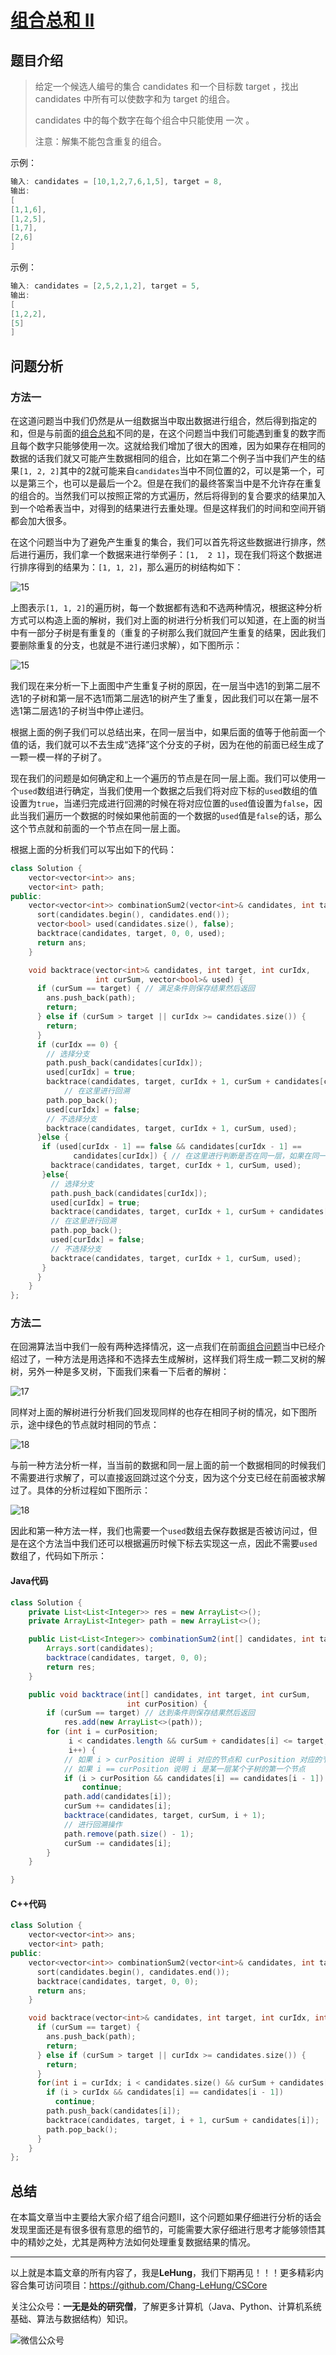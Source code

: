 # [组合总和 II](https://leetcode.cn/problems/combination-sum-ii/)

## 题目介绍

>给定一个候选人编号的集合 candidates 和一个目标数 target ，找出 candidates 中所有可以使数字和为 target 的组合。
>
>candidates 中的每个数字在每个组合中只能使用 一次 。
>
>注意：解集不能包含重复的组合。 
>

示例：

```java
输入: candidates = [10,1,2,7,6,1,5], target = 8,
输出:
[
[1,1,6],
[1,2,5],
[1,7],
[2,6]
]
```

示例：

```java
输入: candidates = [2,5,2,1,2], target = 5,
输出:
[
[1,2,2],
[5]
]
```

## 问题分析

### 方法一

在这道问题当中我们仍然是从一组数据当中取出数据进行组合，然后得到指定的和，但是与前面的[组合总和](https://mp.weixin.qq.com/s/7A8-rmw0l5Y8c8SnQ5vqwQ)不同的是，在这个问题当中我们可能遇到重复的数字而且每个数字只能够使用一次。这就给我们增加了很大的困难，因为如果存在相同的数据的话我们就又可能产生数据相同的组合，比如在第二个例子当中我们产生的结果`[1, 2, 2]`其中的2就可能来自`candidates`当中不同位置的2，可以是第一个，可以是第三个，也可以是最后一个2。但是在我们的最终答案当中是不允许存在重复的组合的。当然我们可以按照正常的方式遍历，然后将得到的复合要求的结果加入到一个哈希表当中，对得到的结果进行去重处理。但是这样我们的时间和空间开销都会加大很多。

在这个问题当中为了避免产生重复的集合，我们可以首先将这些数据进行排序，然后进行遍历，我们拿一个数据来进行举例子：`[1,  2 1]`，现在我们将这个数据进行排序得到的结果为：`[1, 1, 2]`，那么遍历的树结构如下：

![15](../../images/backtrace/15.png)

上图表示`[1, 1, 2]`的遍历树，每一个数据都有选和不选两种情况，根据这种分析方式可以构造上面的解树，我们对上面的树进行分析我们可以知道，在上面的树当中有一部分子树是有重复的（重复的子树那么我们就回产生重复的结果，因此我们要删除重复的分支，也就是不进行递归求解），如下图所示：

![15](../../images/backtrace/16.png)

我们现在来分析一下上面图中产生重复子树的原因，在一层当中选1的到第二层不选1的子树和第一层不选1而第二层选1的树产生了重复，因此我们可以在第一层不选1第二层选1的子树当中停止递归。

根据上面的例子我们可以总结出来，在同一层当中，如果后面的值等于他前面一个值的话，我们就可以不去生成“选择”这个分支的子树，因为在他的前面已经生成了一颗一模一样的子树了。

现在我们的问题是如何确定和上一个遍历的节点是在同一层上面。我们可以使用一个`used`数组进行确定，当我们使用一个数据之后我们将对应下标的`used`数组的值设置为`true`，当递归完成进行回溯的时候在将对应位置的`used`值设置为`false`，因此当我们遍历一个数据的时候如果他前面的一个数据的`used`值是`false`的话，那么这个节点就和前面的一个节点在同一层上面。

根据上面的分析我们可以写出如下的代码：

```C++
class Solution {
    vector<vector<int>> ans;
    vector<int> path;
public:
    vector<vector<int>> combinationSum2(vector<int>& candidates, int target) {
      sort(candidates.begin(), candidates.end());
      vector<bool> used(candidates.size(), false);
      backtrace(candidates, target, 0, 0, used);
      return ans;
    }

    void backtrace(vector<int>& candidates, int target, int curIdx,
                   int curSum, vector<bool>& used) {
      if (curSum == target) { // 满足条件则保存结果然后返回
        ans.push_back(path);
        return;
      } else if (curSum > target || curIdx >= candidates.size()) {
        return;
      }
      if (curIdx == 0) {
        // 选择分支
        path.push_back(candidates[curIdx]); 
        used[curIdx] = true;
        backtrace(candidates, target, curIdx + 1, curSum + candidates[curIdx], used);
     		// 在这里进行回溯
        path.pop_back();
        used[curIdx] = false;
        // 不选择分支
        backtrace(candidates, target, curIdx + 1, curSum, used);
      }else {
       if (used[curIdx - 1] == false && candidates[curIdx - 1] ==
              candidates[curIdx]) { // 在这里进行判断是否在同一层，如果在同一层并且值相等的话 那就不需要进行选择了 只需要走不选择的分支及即可
         backtrace(candidates, target, curIdx + 1, curSum, used);
       }else{
         // 选择分支
         path.push_back(candidates[curIdx]);
         used[curIdx] = true;
         backtrace(candidates, target, curIdx + 1, curSum + candidates[curIdx], used);
         // 在这里进行回溯
         path.pop_back();
         used[curIdx] = false;
         // 不选择分支
         backtrace(candidates, target, curIdx + 1, curSum, used);
       }
      }
    }
};

```

### 方法二

在回溯算法当中我们一般有两种选择情况，这一点我们在前面[组合问题](https://mp.weixin.qq.com/s?__biz=Mzg3ODgyNDgwNg==&mid=2247486751&idx=1&sn=8e9cedd729d01ff8867fcb2c085ecbe3&chksm=cf0c9116f87b18002551eefcd773f4762d79d2c06614b304437bfcd382e14afa031d29cc4dcc&mpshare=1&scene=22&srcid=0921yRhazbXlqGuEZagKb0p9&sharer_sharetime=1663737871952&sharer_shareid=236a49567847c05f78e6b440ce6dabff#rd)当中已经介绍过了，一种方法是用选择和不选择去生成解树，这样我们将生成一颗二叉树的解树，另外一种是多叉树，下面我们来看一下后者的解树：

![17](../../images/backtrace/19.png)

同样对上面的解树进行分析我们回发现同样的也存在相同子树的情况，如下图所示，途中绿色的节点就时相同的节点：

![18](../../images/backtrace/18.png)

与前一种方法分析一样，当当前的数据和同一层上面的前一个数据相同的时候我们不需要进行求解了，可以直接返回跳过这个分支，因为这个分支已经在前面被求解过了。具体的分析过程如下图所示：

![18](../../images/backtrace/20.png)

因此和第一种方法一样，我们也需要一个`used`数组去保存数据是否被访问过，但是在这个方法当中我们还可以根据遍历时候下标去实现这一点，因此不需要`used`数组了，代码如下所示：

#### Java代码

```java
class Solution {
    private List<List<Integer>> res = new ArrayList<>();
    private ArrayList<Integer> path = new ArrayList<>();

    public List<List<Integer>> combinationSum2(int[] candidates, int target) {
        Arrays.sort(candidates);
        backtrace(candidates, target, 0, 0);
        return res;
    }

    public void backtrace(int[] candidates, int target, int curSum,
                          int curPosition) {
        if (curSum == target) // 达到条件则保存结果然后返回
            res.add(new ArrayList<>(path));
        for (int i = curPosition;
             i < candidates.length && curSum + candidates[i] <= target;
             i++) {
          	// 如果 i > curPosition 说明 i 对应的节点和 curPosition 对应的节点在同一层
          	// 如果 i == curPosition 说明 i 是某一层某个子树的第一个节点
            if (i > curPosition && candidates[i] == candidates[i - 1])
                continue;
            path.add(candidates[i]);
            curSum += candidates[i];
            backtrace(candidates, target, curSum, i + 1);
          	// 进行回溯操作
            path.remove(path.size() - 1);
            curSum -= candidates[i];
        }
    }

}
```

#### C++代码

```C++
class Solution {
    vector<vector<int>> ans;
    vector<int> path;
public:
    vector<vector<int>> combinationSum2(vector<int>& candidates, int target) {
      sort(candidates.begin(), candidates.end());
      backtrace(candidates, target, 0, 0);
      return ans;
    }

    void backtrace(vector<int>& candidates, int target, int curIdx, int curSum) {
      if (curSum == target) {
        ans.push_back(path);
        return;
      } else if (curSum > target || curIdx >= candidates.size()) {
        return;
      }
      for(int i = curIdx; i < candidates.size() && curSum + candidates[i] <= target; ++i) {
        if (i > curIdx && candidates[i] == candidates[i - 1])
          continue;
        path.push_back(candidates[i]);
        backtrace(candidates, target, i + 1, curSum + candidates[i]);
        path.pop_back();
      }
    }
};
```

## 总结

在本篇文章当中主要给大家介绍了组合问题II，这个问题如果仔细进行分析的话会发现里面还是有很多很有意思的细节的，可能需要大家仔细进行思考才能够领悟其中的精妙之处，尤其是两种方法如何处理重复数据结果的情况。

---

以上就是本篇文章的所有内容了，我是**LeHung**，我们下期再见！！！更多精彩内容合集可访问项目：<https://github.com/Chang-LeHung/CSCore>

关注公众号：**一无是处的研究僧**，了解更多计算机（Java、Python、计算机系统基础、算法与数据结构）知识。

![微信公众号](../../qrcode2.jpg)

